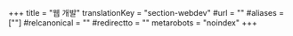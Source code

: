 +++
title = "웹 개발"
translationKey = "section-webdev"
#url = ""
#aliases = [""]
#relcanonical = ""
#redirectto = ""
metarobots = "noindex"
+++
